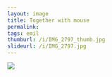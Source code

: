 ```yaml
---
layout: image
title: Together with mouse
permalink: 
tags: emil
thumburl: /i/IMG_2797_thumb.jpg
slideurl: /i/IMG_2797.jpg 
---
```

![]({{site.url}}/i/IMG_2797.jpg)
